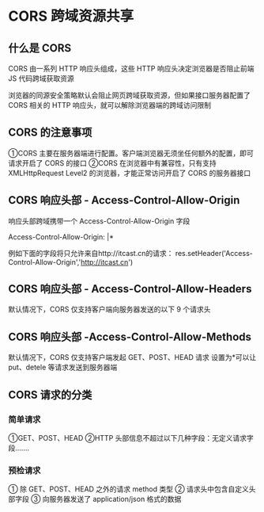 # CORS 跨域资源共享

## 什么是 CORS

CORS 由一系列 HTTP 响应头组成，这些 HTTP 响应头决定浏览器是否阻止前端 JS 代码跨域获取资源

浏览器的同源安全策略默认会阻止网页跨域获取资源，但如果接口服务器配置了 CORS 相关的 HTTP 响应头，就可以解除浏览器端的跨域访问限制

## CORS 的注意事项

①CORS 主要在服务器端进行配置。客户端浏览器无须坐任何额外的配置，即可请求开启了 CORS 的接口
②CORS 在浏览器中有兼容性，只有支持 XMLHttpRequest Level2 的浏览器，才能正常访问开启了 CORS 的服务器接口

## CORS 响应头部 - Access-Control-Allow-Origin

响应头部跨域携带一个 Access-Control-Allow-Origin 字段

Access-Control-Allow-Origin:<origin> |\*

例如下面的字段将只允许来自http://itcast.cn的请求：
res.setHeader('Access-Control-Allow-Origin','http://itcast.cn')

## CORS 响应头部 - Access-Control-Allow-Headers

默认情况下，CORS 仅支持客户端向服务器发送的以下 9 个请求头

## CORS 响应头部 -Access-Control-Allow-Methods

默认情况下，CORS 仅支持客户端发起 GET、POST、HEAD 请求
设置为\*可以让 put、detele 等请求发送到服务器端

## CORS 请求的分类

### 简单请求

①GET、POST、HEAD
②HTTP 头部信息不超过以下几种字段：无定义请求字段.......

### 预检请求

① 除 GET、POST、HEAD 之外的请求 method 类型
② 请求头中包含自定义头部字段
③ 向服务器发送了 application/json 格式的数据

